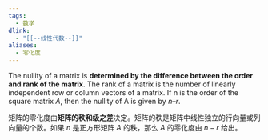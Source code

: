 ```yaml
---
tags:
  - 数学
dlink:
  - "[[--线性代数--]]"
aliases:
  - 零化度
---
```

The nullity of a matrix is **determined by the difference between the order and rank of the matrix**. The rank of a matrix is the number of linearly independent row or column vectors of a matrix. If n is the order of the square matrix $A$, then the nullity of A is given by $n – r$.

矩阵的零化度由**矩阵的秩和级之差**决定。矩阵的秩是矩阵中线性独立的行向量或列向量的个数。如果 $n$ 是正方形矩阵 $A$ 的秩，那么 $A$ 的零化度由 $n - r$ 给出。